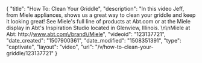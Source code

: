 {
    "title": "How To: Clean Your Griddle",
    "description": "In this video Jeff, from Miele appliances, shows us a great way to clean your griddle and keep it looking great!  See Miele's full line of products at Abt.com or at the Miele display in Abt's Inspiration Studio located in Glenview, Illinois. \n\nMiele at Abt: http:\/\/www.abt.com\/brand\/Miele",
    "videoid": "123137721",
    "date_created": "1507900361",
    "date_modified": "1508351391",
    "type": "captivate",
    "layout": "video",
    "url": "\/v\/how-to-clean-your-griddle\/123137721"
}